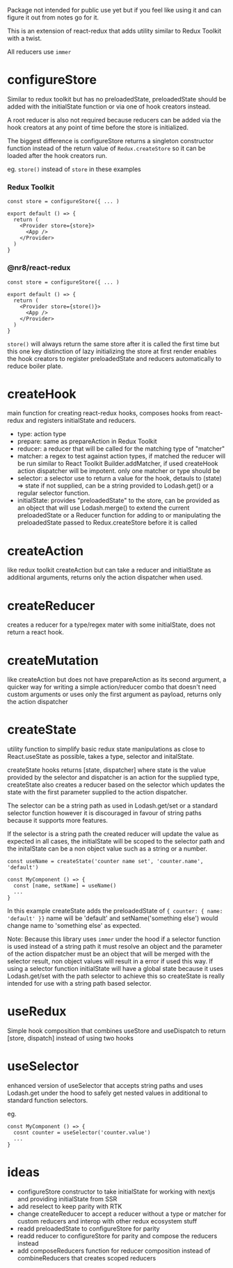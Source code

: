 Package not intended for public use yet but if you feel like using it and can figure it
out from notes go for it.

This is an extension of react-redux that adds utility similar to Redux Toolkit with
a twist.

All reducers use `immer`

# configureStore

Similar to redux toolkit but has no preloadedState, preloadedState should be added with
the initialState function or via one of hook creators instead.

A root reducer is also not required because reducers can be added via the hook creators
at any point of time before the store is initialized.

The biggest difference is configureStore returns a singleton constructor function
instead of the return value of `Redux.createStore` so it can be loaded after the hook
creators run.

eg. `store()` instead of `store` in these examples

### Redux Toolkit

```
const store = configureStore({ ... )

export default () => {
  return (
    <Provider store={store}>
      <App />
    </Provider>
  )
}
```

### @nr8/react-redux

```
const store = configureStore({ ... )

export default () => {
  return (
    <Provider store={store()}>
      <App />
    </Provider>
  )
}
```

`store()` will always return the same store after it is called the first time but
this one key distinction of lazy initializing the store at first render enables the
hook creators to register preloadedState and reducers automatically to reduce boiler
plate.

# createHook

main function for creating react-redux hooks, composes hooks from react-redux
and registers initialState and reducers.

- type: action type
- prepare: same as prepareAction in Redux Toolkit
- reducer: a reducer that will be called for the matching type of "matcher"
- matcher: a regex to test against action types, if matched the reducer will be run
  similar to React Toolkit Builder.addMatcher, if used createHook action dispatcher
  will be impotent. only one matcher or type should be
- selector: a selector use to return a value for the hook, detauls to (state) => state
  if not supplied, can be a string provided to Lodash.get() or a regular selector function.
- initialState: provides "preloadedState" to the store, can be provided as an object
  that will use Lodash.merge() to extend the current preloadedState or a Reducer
  function for adding to or manipulating the preloadedState passed to Redux.createStore
  before it is called

# createAction

like redux toolkit createAction but can take a reducer and initialState as additional
arguments, returns only the action dispatcher when used.

# createReducer

creates a reducer for a type/regex mater with some initialState, does not return
a react hook.

# createMutation

like createAction but does not have prepareAction as its second argument, a quicker
way for writing a simple action/reducer combo that doesn't need custom arguments
or uses only the first argument as payload, returns only the action dispatcher

# createState

utility function to simplify basic redux state manipulations as close to React.useState
as possible, takes a type, selector and initalState.

createState hooks returns [state, dispatcher] where state is the value provided by the
selector and dispatcher is an action for the supplied type, createState also creates
a reducer based on the selector which updates the state with the first parameter
supplied to the action dispatcher.

The selector can be a string path as used in Lodash.get/set or a standard selector function
however it is discouraged in favour of string paths because it supports more features.

If the selector is a string path the created reducer will update the value as expected
in all cases, the initialState will be scoped to the selector path and the initalState
can be a non object value such as a string or a number.

```
const useName = createState('counter name set', 'counter.name', 'default')

const MyComponent () => {
  const [name, setName] = useName()
  ...
}
```

In this example createState adds the preloadedState of `{ counter: { name: 'default' }}`
name will be 'default' and setName('something else') would change name to 'something else'
as expected.

Note: Because this library uses `immer` under the hood if a selector function is used
instead of a string path it must resolve an object and the parameter of the action dispatcher
must be an object that will be merged with the selector result, non object values will result in a error if used this way. If using a selector function initialState will have a global state
because it uses Lodash.get/set with the path selector to achieve this so createState is
really intended for use with a string path based selector.

# useRedux

Simple hook composition that combines useStore and useDispatch to return [store, dispatch]
instead of using two hooks

# useSelector

enhanced version of useSelector that accepts string paths and uses Lodash.get
under the hood to safely get nested values in additional to standard function selectors.

eg.

```
const MyComponent () => {
  cosnt counter = useSelector('counter.value')
  ...
}
```

# ideas

- configureStore constructor to take initialState for working with nextjs and providing
  initialState from SSR
- add reselect to keep parity with RTK
- change createReducer to accept a reducer without a type or matcher for custom reducers
  and interop with other redux ecosystem stuff
- readd preloadedState to configureStore for parity
- readd reducer to configureStore for parity and compose the reducers instead
- add composeReducers function for reducer composition instead of combineReducers
  that creates scoped reducers

